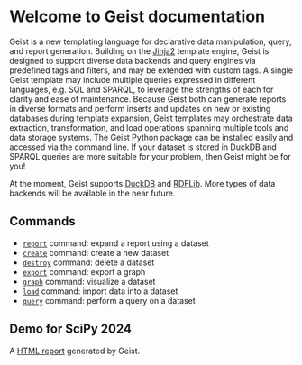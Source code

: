 # Welcome to Geist documentation

Geist is a new templating language for declarative data manipulation, query, and report generation. Building on the [Jinja2](https://jinja.palletsprojects.com/en/3.1.x/intro/) template engine, Geist is designed to support diverse data backends and query engines via predefined tags and filters, and may be extended with custom tags. A single Geist template may include multiple queries expressed in different languages, e.g. SQL and SPARQL, to leverage the strengths of each for clarity and ease of maintenance. Because Geist both can generate reports in diverse formats and perform inserts and updates on new or existing databases during template expansion, Geist templates may orchestrate data extraction, transformation, and load operations spanning multiple tools and data storage systems. The Geist Python package can be installed easily and accessed via the command line. If your dataset is stored in DuckDB and SPARQL queries are more suitable for your problem, then Geist might be for you!

At the moment, Geist supports [DuckDB](https://duckdb.org) and [RDFLib](https://rdflib.readthedocs.io). More types of data backends will be available in the near future.

## Commands

* [`report`](commands/report/introduction.md) command: expand a report using a dataset
* [`create`](commands/create.md) command: create a new dataset
* [`destroy`](commands/destroy.md) command: delete a dataset
* [`export`](commands/export.md) command: export a graph
* [`graph`](commands/graph.md) command: visualize a dataset
* [`load`](commands/load.md) command: import data into a dataset
* [`query`](commands/query.md) command: perform a query on a dataset

## Demo for SciPy 2024
A [HTML report](commands/report/scipy-2024-demo/report.html) generated by Geist.
